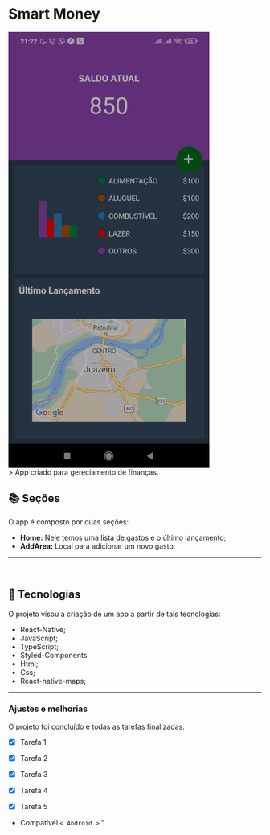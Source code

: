 # Smart Money

<!---Esses são exemplos. Veja https://shields.io para outras pessoas ou para personalizar este conjunto de escudos. Você pode querer incluir dependências, status do projeto e informações de licença aqui--->

  <img align="center" src="assets/read-me2.jpg" alt="Smart Money">


<br>
    > App criado para gereciamento de finanças.


<br>


## 📚 Seções

O app é composto por duas seções:

- **Home:** Nele temos uma lista de gastos e o último lançamento;
- **AddArea:** Local para adicionar um novo gasto.


---
<br>

## 🚀  Tecnologias

O projeto visou a criação de um app a partir de tais tecnologias:

- React-Native;
- JavaScript;
- TypeScript;
- Styled-Components
- Html;
- Css;
- React-native-maps;


---

### Ajustes e melhorias

O projeto foi concluído e todas as tarefas finalizadas:

- [x] Tarefa 1
- [x] Tarefa 2
- [x] Tarefa 3
- [x] Tarefa 4
- [x] Tarefa 5


* Compatível `< Android >`."

<br>

